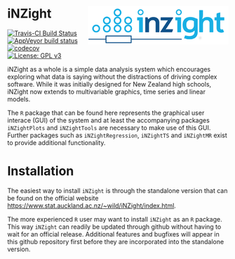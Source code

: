 # iNZight <img src="inst/images/inzight_transp.png" align="right" width="320" />

[![Travis-CI Build Status](https://travis-ci.org/iNZightVIT/iNZight.svg?branch=master)](https://travis-ci.org/iNZightVIT/iNZight)
[![AppVeyor build status](https://ci.appveyor.com/api/projects/status/ks5p7takochbhhsq/branch/master?svg=true)](https://ci.appveyor.com/project/tmelliott/inzight/branch/master)
[![codecov](https://codecov.io/gh/iNZightVIT/iNZight/branch/master/graph/badge.svg)](https://codecov.io/gh/iNZightVIT/iNZight)
[![License: GPL v3](https://img.shields.io/badge/License-GPL%20v3-blue.svg)](http://www.gnu.org/licenses/gpl-3.0)

iNZight as a whole is a simple data analysis system which encourages exploring what data is saying without the distractions of driving complex software. While it was initially designed for New Zealand high schools, iNZight now extends to multivariable graphics, time series and linear models.

The `R` package that can be found here represents the graphical user interace (GUI) of the system and at least the accompanying packages `iNZightPlots` and `iNZightTools` are necessary to make use of this GUI. Further packages such as `iNZightRegression`, `iNZightTS` and `iNZightMR` exist to provide additional functionality. 


Installation
=======

The easiest way to install `iNZight` is through the standalone version that can be found on the official website https://www.stat.auckland.ac.nz/~wild/iNZight/index.html. 

The more experienced `R` user may want to install `iNZight` as an `R` package. This way `iNZight` can readily be updated through github without having to wait for an official release. Additional features and bugfixes will appear in this github repository first before they are incorporated into the standalone version.

